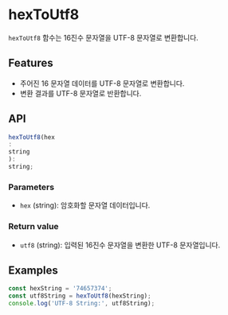 # hexToUtf8

`hexToUtf8` 함수는 16진수 문자열을 UTF-8 문자열로 변환합니다.

## Features

- 주어진 16 문자열 데이터를 UTF-8 문자열로 변환합니다.
- 변환 결과를 UTF-8 문자열로 반환합니다.

## API

```ts
hexToUtf8(hex
:
string
):
string;
```

### Parameters

- `hex` (string): 암호화할 문자열 데이터입니다.

### Return value

- `utf8` (string): 입력된 16진수 문자열을 변환한 UTF-8 문자열입니다.

## Examples

```ts
const hexString = '74657374';
const utf8String = hexToUtf8(hexString);
console.log('UTF-8 String:', utf8String); 
```
